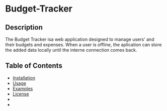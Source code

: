 # Budget-Tracker

## Description
The Budget Tracker isa web application designed to manage users' and their budgets and expenses. When a user is offline, the aplication can store the added data locally until the interne connection comes back.


## Table of Contents
- [Installation](Installation)
- [Usage](Usage)
- [Examples](Examples)
- [License](License)
- 
-